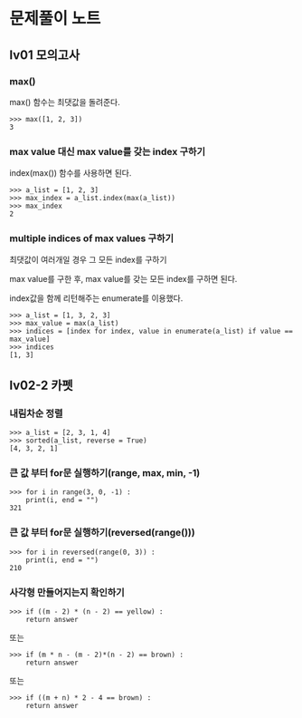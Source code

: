 # 문제풀이 노트
## lv01 모의고사
### max()
max() 함수는 최댓값을 돌려준다.
```
>>> max([1, 2, 3])
3
```


### max value 대신 max value를 갖는 index 구하기
index(max()) 함수를 사용하면 된다.
```
>>> a_list = [1, 2, 3]
>>> max_index = a_list.index(max(a_list))
>>> max_index
2
```


### multiple indices of max values 구하기
최댓값이 여러개일 경우 그 모든 index를 구하기

max value를 구한 후, max value를 갖는 모든 index를 구하면 된다.

index값을 함께 리턴해주는 enumerate를 이용했다.
```
>>> a_list = [1, 3, 2, 3]
>>> max_value = max(a_list)
>>> indices = [index for index, value in enumerate(a_list) if value == max_value]
>>> indices
[1, 3]
```

## lv02-2 카펫
### 내림차순 정렬
```
>>> a_list = [2, 3, 1, 4]
>>> sorted(a_list, reverse = True)
[4, 3, 2, 1]
```

### 큰 값 부터 for문 실행하기(range, max, min, -1)
```
>>> for i in range(3, 0, -1) :
	print(i, end = "")
321
```

### 큰 값 부터 for문 실행하기(reversed(range()))
```
>>> for i in reversed(range(0, 3)) :
	print(i, end = "")
210
```

### 사각형 만들어지는지 확인하기
```
>>> if ((m - 2) * (n - 2) == yellow) :
	return answer
```
또는
```
>>> if (m * n - (m - 2)*(n - 2) == brown) :
	return answer
```
또는
```
>>> if ((m + n) * 2 - 4 == brown) :
	return answer
```
